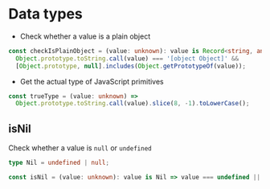 # Data types

- Check whether a value is a plain object

```typescript
const checkIsPlainObject = (value: unknown): value is Record<string, any> =>
  Object.prototype.toString.call(value) === '[object Object]' &&
  [Object.prototype, null].includes(Object.getPrototypeOf(value));
```

- Get the actual type of JavaScript primitives

```typescript
const trueType = (value: unknown) => 
  Object.prototype.toString.call(value).slice(8, -1).toLowerCase();
```

## isNil

Check whether a value is `null` or `undefined`

```typescript
type Nil = undefined | null;

const isNil = (value: unknown): value is Nil => value === undefined || value === null;
```
